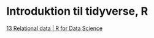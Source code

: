 # Introduktion til tidyverse, R
[13 Relational data | R for Data Science](https://r4ds.had.co.nz/relational-data.html)

<!-- {BearID:72B53ECF-1F56-4085-B71B-FB0787F39D1A-3994-000007CBF8D98B1C} -->
